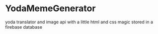 # YodaMemeGenerator
yoda translator and image api with a little html and css magic stored in a firebase database
